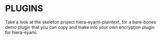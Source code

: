PLUGINS
=======

Take a look at the skeleton project hiera-eyaml-plaintext, for a bare-bones demo plugin that you can copy and make into your own encryption plugin for hiera-eyaml.
